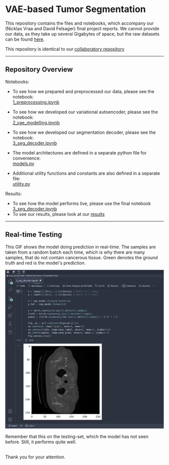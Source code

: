 # VAE-based Tumor Segmentation
This repository contains the files and notebooks, which accompany our (Nicklas Vraa and David Felsager) final project reports. We cannot provide our data, as they take up several Gigabytes of space, but the raw datasets can be found [here](http://medicaldecathlon.com/).

This repository is identical to our [collaboratory repository](https://github.com/felsager/vae_lung_tumor_segmentation)

---
## Repository Overview
Notebooks:
- To see how we prepared and preprocessed our data, please see the notebook: \
  [1_preprocessing.ipynb](https://github.com/NicklasVraa/vae_based_segmentation/blob/main/notebooks/1_preprocessing.ipynb)

- To see how we developed our variational autoencoder, please see the notebook: \
  [2_vae_modelling.ipynb](https://github.com/NicklasVraa/vae_based_segmentation/blob/main/notebooks/2_vae_modelling.ipynb)

- To see how we developed our segmentation decoder, please see the notebook: \
  [3_seg_decoder.ipynb](https://github.com/NicklasVraa/vae_based_segmentation/blob/main/notebooks/3_seg_decoder.ipynb)

- The model architectures are defined in a separate python file for convenience: \
  [models.py](https://github.com/NicklasVraa/vae_based_segmentation/blob/main/notebooks/models.py)

- Additional utility functions and constants are also defined in a separate file: \
  [utility.py](https://github.com/NicklasVraa/vae_based_segmentation/blob/main/notebooks/utility.py)

Results:
- To see how the model performs live, please use the final notebook [3_seg_decoder.ipynb](https://github.com/NicklasVraa/vae_based_segmentation/blob/main/notebooks/3_seg_decoder.ipynb)
- To see our results, please look at our [results](https://github.com/NicklasVraa/vae_based_segmentation/tree/main/results)

---
## Real-time Testing
This GIF shows the model doing prediction in real-time. The samples are taken from a random batch each time, which is why there are many samples, that do not contain cancerous tissue. Green denotes the ground truth and red is the model's prediction.

![Find in results directory, if not loaded](results/model_test_1.gif)

Remember that this on the testing-set, which the model has not seen before. Still, it performs quite well.

\
Thank you for your attention.
